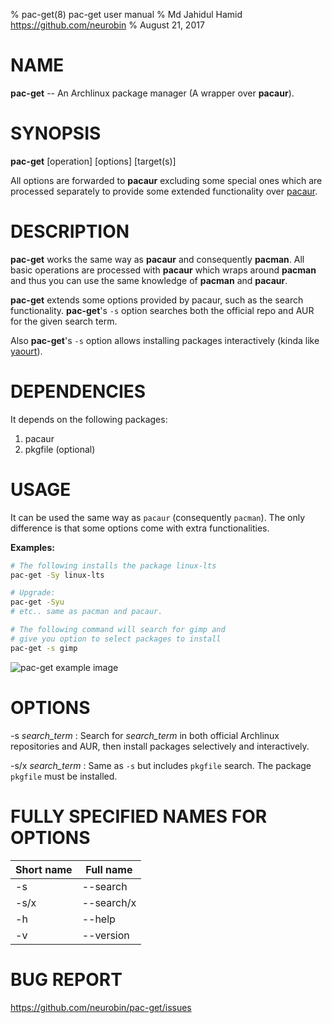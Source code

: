 % pac-get(8) pac-get user manual
% Md Jahidul Hamid <https://github.com/neurobin>
% August 21, 2017

# NAME

**pac-get** -- An Archlinux package manager (A wrapper over **pacaur**).

# SYNOPSIS

**pac-get** \[operation] \[options] \[target(s)]

All options are forwarded to **pacaur** excluding some special ones which are processed separately to provide some extended functionality over [pacaur](https://github.com/rmarquis/pacaur).

# DESCRIPTION

**pac-get** works the same way as **pacaur** and consequently **pacman**. All basic operations are processed with **pacaur** which wraps around **pacman** and thus you can use the same knowledge of **pacman** and **pacaur**.

**pac-get** extends some options provided by pacaur, such as the search functionality. **pac-get**'s `-s` option searches both the official repo and AUR for the given search term.

Also **pac-get**'s `-s` option allows installing packages interactively (kinda like [yaourt](https://github.com/archlinuxfr/yaourt)).

# DEPENDENCIES

It depends on the following packages:

1. pacaur
2. pkgfile (optional)

# USAGE

It can be used the same way as `pacaur` (consequently `pacman`). The only difference is that some options come with extra functionalities.

**Examples:**

```bash
# The following installs the package linux-lts
pac-get -Sy linux-lts

# Upgrade:
pac-get -Syu
# etc.. same as pacman and pacaur.

# The following command will search for gimp and
# give you option to select packages to install
pac-get -s gimp 
```

![pac-get example image](https://neurobin.org/img/pac-get-ex.png)


# OPTIONS

-s *search_term*
: Search for *search_term* in both official Archlinux repositories and AUR, then install packages selectively and interactively.

-s/x *search_term*
: Same as `-s` but includes `pkgfile` search. The package `pkgfile` must be installed.


# FULLY SPECIFIED NAMES FOR OPTIONS

Short name | Full name
-------- | ---------
-s | --search
-s/x | --search/x
-h | --help
-v | --version

# BUG REPORT

<https://github.com/neurobin/pac-get/issues>

